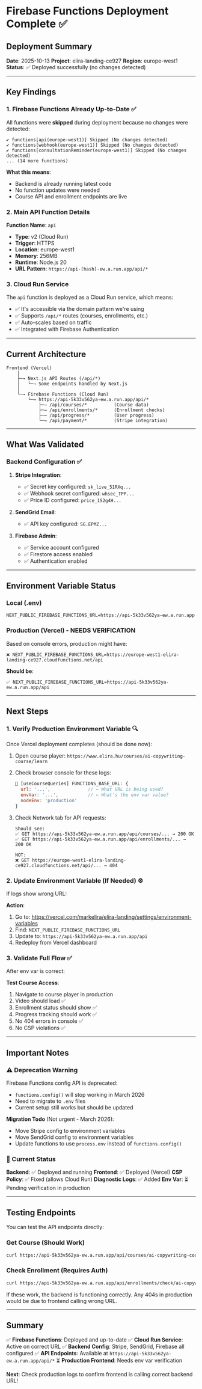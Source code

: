 # Firebase Functions Deployment Complete ✅

## Deployment Summary

**Date**: 2025-10-13
**Project**: elira-landing-ce927
**Region**: europe-west1
**Status**: ✅ Deployed successfully (no changes detected)

---

## Key Findings

### 1. Firebase Functions Already Up-to-Date ✅

All functions were **skipped** during deployment because no changes were detected:

```
✔ functions[api(europe-west1)] Skipped (No changes detected)
✔ functions[webhook(europe-west1)] Skipped (No changes detected)
✔ functions[consultationReminder(europe-west1)] Skipped (No changes detected)
... (14 more functions)
```

**What this means**:
- Backend is already running latest code
- No function updates were needed
- Course API and enrollment endpoints are live

### 2. Main API Function Details

**Function Name**: `api`
- **Type**: v2 (Cloud Run)
- **Trigger**: HTTPS
- **Location**: europe-west1
- **Memory**: 256MB
- **Runtime**: Node.js 20
- **URL Pattern**: `https://api-[hash]-ew.a.run.app/api/*`

### 3. Cloud Run Service

The `api` function is deployed as a Cloud Run service, which means:
- ✅ It's accessible via the domain pattern we're using
- ✅ Supports `/api/*` routes (courses, enrollments, etc.)
- ✅ Auto-scales based on traffic
- ✅ Integrated with Firebase Authentication

---

## Current Architecture

```
Frontend (Vercel)
    │
    ├─→ Next.js API Routes (/api/*)
    │   └─→ Some endpoints handled by Next.js
    │
    └─→ Firebase Functions (Cloud Run)
        └─→ https://api-5k33v562ya-ew.a.run.app/api/*
            ├─→ /api/courses/*          (Course data)
            ├─→ /api/enrollments/*      (Enrollment checks)
            ├─→ /api/progress/*         (User progress)
            └─→ /api/payment/*          (Stripe integration)
```

---

## What Was Validated

### Backend Configuration ✅

1. **Stripe Integration**:
   - ✅ Secret key configured: `sk_live_51RXq...`
   - ✅ Webhook secret configured: `whsec_TPP...`
   - ✅ Price ID configured: `price_1S2g4H...`

2. **SendGrid Email**:
   - ✅ API key configured: `SG.EPMZ...`

3. **Firebase Admin**:
   - ✅ Service account configured
   - ✅ Firestore access enabled
   - ✅ Authentication enabled

---

## Environment Variable Status

### Local (.env)
```
NEXT_PUBLIC_FIREBASE_FUNCTIONS_URL=https://api-5k33v562ya-ew.a.run.app
```

### Production (Vercel) - **NEEDS VERIFICATION**

Based on console errors, production might have:
```
❌ NEXT_PUBLIC_FIREBASE_FUNCTIONS_URL=https://europe-west1-elira-landing-ce927.cloudfunctions.net/api
```

**Should be**:
```
✅ NEXT_PUBLIC_FIREBASE_FUNCTIONS_URL=https://api-5k33v562ya-ew.a.run.app/api
```

---

## Next Steps

### 1. Verify Production Environment Variable 🔍

Once Vercel deployment completes (should be done now):

1. Open course player: `https://www.elira.hu/courses/ai-copywriting-course/learn`
2. Check browser console for these logs:
   ```javascript
   🔧 [useCourseQueries] FUNCTIONS_BASE_URL: {
     url: '...',              // ← What URL is being used?
     envVar: '...',           // ← What's the env var value?
     nodeEnv: 'production'
   }
   ```

3. Check Network tab for API requests:
   ```
   Should see:
   ✅ GET https://api-5k33v562ya-ew.a.run.app/api/courses/... → 200 OK
   ✅ GET https://api-5k33v562ya-ew.a.run.app/api/enrollments/... → 200 OK

   NOT:
   ❌ GET https://europe-west1-elira-landing-ce927.cloudfunctions.net/api/... → 404
   ```

### 2. Update Environment Variable (If Needed) ⚙️

If logs show wrong URL:

**Action**:
1. Go to: https://vercel.com/markelira/elira-landing/settings/environment-variables
2. Find: `NEXT_PUBLIC_FIREBASE_FUNCTIONS_URL`
3. Update to: `https://api-5k33v562ya-ew.a.run.app/api`
4. Redeploy from Vercel dashboard

### 3. Validate Full Flow ✅

After env var is correct:

**Test Course Access**:
1. Navigate to course player in production
2. Video should load ✅
3. Enrollment status should show ✅
4. Progress tracking should work ✅
5. No 404 errors in console ✅
6. No CSP violations ✅

---

## Important Notes

### ⚠️ Deprecation Warning

Firebase Functions config API is deprecated:
- `functions.config()` will stop working in March 2026
- Need to migrate to `.env` files
- Current setup still works but should be updated

**Migration Todo** (Not urgent - March 2026):
- Move Stripe config to environment variables
- Move SendGrid config to environment variables
- Update functions to use `process.env` instead of `functions.config()`

### 🎯 Current Status

**Backend**: ✅ Deployed and running
**Frontend**: ✅ Deployed (Vercel)
**CSP Policy**: ✅ Fixed (allows Cloud Run)
**Diagnostic Logs**: ✅ Added
**Env Var**: ⏳ Pending verification in production

---

## Testing Endpoints

You can test the API endpoints directly:

### Get Course (Should Work)
```bash
curl https://api-5k33v562ya-ew.a.run.app/api/courses/ai-copywriting-course
```

### Check Enrollment (Requires Auth)
```bash
curl https://api-5k33v562ya-ew.a.run.app/api/enrollments/check/ai-copywriting-course?userId=<USER_ID>
```

If these work, the backend is functioning correctly. Any 404s in production would be due to frontend calling wrong URL.

---

## Summary

✅ **Firebase Functions**: Deployed and up-to-date
✅ **Cloud Run Service**: Active on correct URL
✅ **Backend Config**: Stripe, SendGrid, Firebase all configured
✅ **API Endpoints**: Available at `https://api-5k33v562ya-ew.a.run.app/api/*`
⏳ **Production Frontend**: Needs env var verification

**Next**: Check production logs to confirm frontend is calling correct backend URL!
